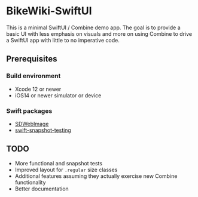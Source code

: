 # BikeWiki-SwiftUI

This is a minimal SwiftUI / Combine demo app. The goal is to provide a basic UI with less emphasis on visuals and more on using Combine to drive a SwiftUI app with little to no imperative code.

## Prerequisites

### Build environment

* Xcode 12 or newer
* iOS14 or newer simulator or device

### Swift packages

* [SDWebImage](https://github.com/SDWebImage/SDWebImage)
* [swift-snapshot-testing](https://github.com/pointfreeco/swift-snapshot-testing)

## TODO

* More functional and snapshot tests
* Improved layout for `.regular` size classes
* Additional features assuming they actually exercise new Combine functionality
* Better documentation
 
